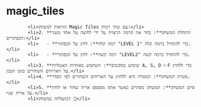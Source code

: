 # magic_tiles
            <li>הוראות למשחק Magic Tiles עם שתי רמות:</li>
            <li>2. **התחלת המשחק**: בחר את הרמה הרצויה על ידי לחיצה על אחד משני הכפתורים:</li>
            <li>   - **רמה קלה**: לחץ על הכפתור "LEVEL 1" כדי להתחיל ברמה קלה.</li>
            <li>   - **רמה קשה**: לחץ על הכפתור "LEVEL2" כדי להתחיל ברמה קשה.</li>
            <li>3. **שימוש במקשים**: השתמש באותיות האנגליות A, S, D ו-F כדי ללחוץ על האריחים השחורים בזמן הנכון.</li>
            <li>4. **מטרת המשחק**: המטרה היא ללחוץ על האריחים השחורים לפי הסדר.</li>
            <li>5. **סיום המשחק**: המשחק מסתיים כאשר אתה מפספס אריח שחור או לוחץ על אריח שגוי.</li>
            <li>בהצלחה במשחק! 🎹</li>
